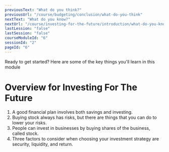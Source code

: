 ```yaml
---
previousText: "What do you think?"
previousUrl: "/course/budgeting/conclusion/what-do-you-think"
nextText: "What do you know?"
nextUrl: "/course/investing-for-the-future/introduction/what-do-you-know"
lastLession: "false"
lastSession: "false"
courseModuleId: "6"
sessionId: "2"
pageId: "6"
---
```



<sparkle-character-intro position="right" character="zynab">
Ready to get started? Here are some of the key things you'll learn in this module
</sparkle-character-intro>

# Overview for Investing For The Future
1. A good financial plan involves both savings and investing. 
2. Buying stock always has risks, but there are things that you can do to lower your risks.
3. People can invest in businesses by buying shares of the business, called stock.
4. Three factors to consider when choosing your investment strategy are security, liquidity, and return.
